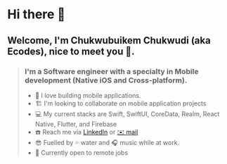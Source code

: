 # Hi there 👋

## Welcome, I'm Chukwubuikem Chukwudi (aka Ecodes), nice to meet you 🙇.

> ### I'm a Software engineer with a specialty in Mobile development (Native iOS and Cross-platform).
>
> - 📱 I love building mobile applications.
> - 🏗️ I'm looking to collaborate on mobile application projects
> - 💻 My current stacks are Swift, SwiftUI, CoreData, Realm, React Native, Flutter, and Firebase 
> - ☎️ Reach me via [ LinkedIn](https://www.linkedin.com/in/chukwubuikem-onyedika-chukwudi-401667189/) or [ ✉️ mail](chukwubuikemchukwudi@gmail.com)
> - 😎 Fuelled by 💦 water and 🎧 music while at work.
> - 💼 Currently open to remote jobs
